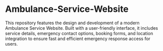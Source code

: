 # Ambulance-Service-Website
This repository features the design and development of a modern Ambulance Service Website. Built with a user-friendly interface, it includes service details, emergency contact options, booking forms, and location integration to ensure fast and efficient emergency response access for users.
